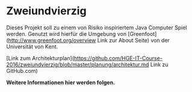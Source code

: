 Zweiundvierzig
==============

Dieses Projekt soll zu einem von Risiko inspiriertem Java Computer Spiel werden.
Genutzt wird hierfür die Umgebung von [Greenfoot](http://www.greenfoot.org/overview Link zur About Seite) von der Universität von Kent.

[Link zum Architekturplan](https://github.com/HGE-IT-Course-2016/zweiundvierzig/blob/master/planung/architektur.md Link zu GitHub.com)

**Weitere Informationen hier werden folgen.**